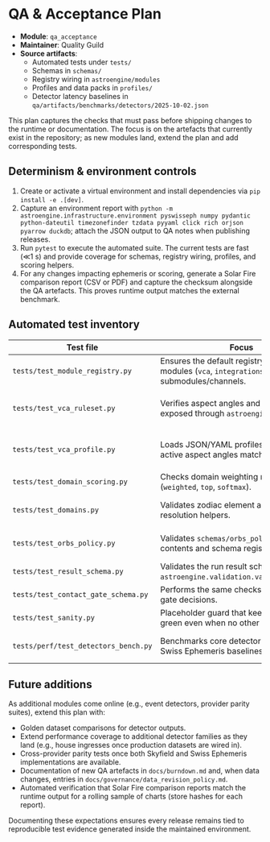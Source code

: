 # QA & Acceptance Plan

- **Module**: `qa_acceptance`
- **Maintainer**: Quality Guild
- **Source artifacts**:
  - Automated tests under `tests/`
  - Schemas in `schemas/`
  - Registry wiring in `astroengine/modules`
  - Profiles and data packs in `profiles/`
  - Detector latency baselines in `qa/artifacts/benchmarks/detectors/2025-10-02.json`

This plan captures the checks that must pass before shipping changes to the runtime or documentation. The focus is on the artefacts that currently exist in the repository; as new modules land, extend the plan and add corresponding tests.

## Determinism & environment controls

1. Create or activate a virtual environment and install dependencies via `pip install -e .[dev]`.
2. Capture an environment report with `python -m astroengine.infrastructure.environment pyswisseph numpy pydantic python-dateutil timezonefinder tzdata pyyaml click rich orjson pyarrow duckdb`; attach the JSON output to QA notes when publishing releases.
3. Run `pytest` to execute the automated suite. The current tests are fast (≪1 s) and provide coverage for schemas, registry wiring, profiles, and scoring helpers.
4. For any changes impacting ephemeris or scoring, generate a Solar Fire comparison report (CSV or PDF) and capture the checksum alongside the QA artefacts. This proves runtime output matches the external benchmark.

## Automated test inventory

| Test file | Focus | Notes |
| --- | --- | --- |
| `tests/test_module_registry.py` | Ensures the default registry registers key modules (`vca`, `integrations`) and their submodules/channels. | Protects the module → submodule → channel hierarchy. |
| `tests/test_vca_ruleset.py` | Verifies aspect angles and orb lookups exposed through `astroengine.rulesets`. | Guards the values documented in `docs/module/core-transit-math.md`. |
| `tests/test_vca_profile.py` | Loads JSON/YAML profiles and confirms active aspect angles match expectations. | Exercises `profiles/base_profile.yaml` and `profiles/vca_outline.json`. |
| `tests/test_domain_scoring.py` | Checks domain weighting methods (`weighted`, `top`, `softmax`). | Ensures severity scaling remains deterministic. |
| `tests/test_domains.py` | Validates zodiac element and domain resolution helpers. | Keeps `astroengine.domains` aligned with documentation. |
| `tests/test_orbs_policy.py` | Validates `schemas/orbs_policy.json` contents and schema registration filters. | Guarantees orb policy data stays in sync with documentation. |
| `tests/test_result_schema.py` | Validates the run result schema using `astroengine.validation.validate_payload`. | Confirms required fields and nested structures. |
| `tests/test_contact_gate_schema.py` | Performs the same checks for contact gate decisions. | Prevents incompatible gate payloads from shipping. |
| `tests/test_sanity.py` | Placeholder guard that keeps the suite green even when no other tests run. | Should remain trivial and quick. |
| `tests/perf/test_detectors_bench.py` | Benchmarks core detector families against Swiss Ephemeris baselines. | CI fails when mean/median latencies regress by more than 25 %. |

## Future additions

As additional modules come online (e.g., event detectors, provider parity suites), extend this plan with:

- Golden dataset comparisons for detector outputs.
- Extend performance coverage to additional detector families as they land (e.g., house ingresses once production datasets are wired in).
- Cross-provider parity tests once both Skyfield and Swiss Ephemeris implementations are available.
- Documentation of new QA artefacts in `docs/burndown.md` and, when data changes, entries in `docs/governance/data_revision_policy.md`.
- Automated verification that Solar Fire comparison reports match the runtime output for a rolling sample of charts (store hashes for each report).

Documenting these expectations ensures every release remains tied to reproducible test evidence generated inside the maintained environment.
